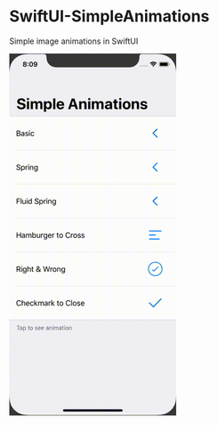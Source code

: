 # SwiftUI-SimpleAnimations
Simple image animations in SwiftUI

<img src="./Recording/Recording.gif">
